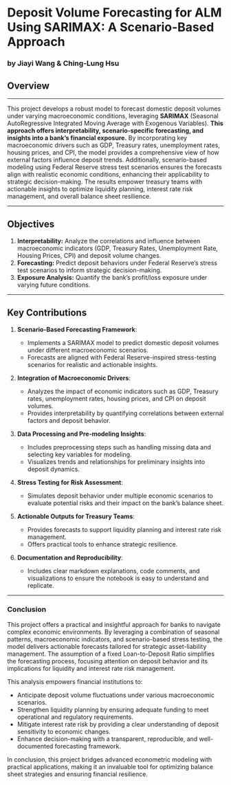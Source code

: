# Deposit Volume Forecasting for ALM Using SARIMAX: A Scenario-Based Approach
### by Jiayi Wang & Ching-Lung Hsu

## Overview

---

This project develops a robust model to forecast domestic deposit volumes under varying macroeconomic conditions, leveraging **SARIMAX** (Seasonal AutoRegressive Integrated Moving Average with Exogenous Variables). **This approach offers interpretability, scenario-specific forecasting, and insights into a bank’s financial exposure.** By incorporating key macroeconomic drivers such as GDP, Treasury rates, unemployment rates, housing prices, and CPI, the model provides a comprehensive view of how external factors influence deposit trends. Additionally, scenario-based modeling using Federal Reserve stress test scenarios ensures the forecasts align with realistic economic conditions, enhancing their applicability to strategic decision-making. The results empower treasury teams with actionable insights to optimize liquidity planning, interest rate risk management, and overall balance sheet resilience.

---

## Objectives
1. **Interpretability:** Analyze the correlations and influence between macroeconomic indicators (GDP, Treasury Rates, Unemployment Rate, Housing Prices, CPI) and deposit volume changes.
2. **Forecasting:** Predict deposit behaviors under Federal Reserve’s stress test scenarios to inform strategic decision-making.
3. **Exposure Analysis:** Quantify the bank’s profit/loss exposure under varying future conditions.

---

## Key Contributions

1. **Scenario-Based Forecasting Framework**:
   - Implements a SARIMAX model to predict domestic deposit volumes under different macroeconomic scenarios.
   - Forecasts are aligned with Federal Reserve-inspired stress-testing scenarios for realistic and actionable insights.

2. **Integration of Macroeconomic Drivers**:
   - Analyzes the impact of economic indicators such as GDP, Treasury rates, unemployment rates, housing prices, and CPI on deposit volumes.
   - Provides interpretability by quantifying correlations between external factors and deposit behavior.

3. **Data Processing and Pre-modeling Insights**:
   - Includes preprocessing steps such as handling missing data and selecting key variables for modeling.
   - Visualizes trends and relationships for preliminary insights into deposit dynamics.

4. **Stress Testing for Risk Assessment**:
   - Simulates deposit behavior under multiple economic scenarios to evaluate potential risks and their impact on the bank’s balance sheet.

5. **Actionable Outputs for Treasury Teams**:
   - Provides forecasts to support liquidity planning and interest rate risk management.
   - Offers practical tools to enhance strategic resilience.

6. **Documentation and Reproducibility**:
   - Includes clear markdown explanations, code comments, and visualizations to ensure the notebook is easy to understand and replicate.

---

### Conclusion

This project offers a practical and insightful approach for banks to navigate complex economic environments. By leveraging a combination of seasonal patterns, macroeconomic indicators, and scenario-based stress testing, the model delivers actionable forecasts tailored for strategic asset-liability management. The assumption of a fixed Loan-to-Deposit Ratio simplifies the forecasting process, focusing attention on deposit behavior and its implications for liquidity and interest rate risk management.

This analysis empowers financial institutions to:
- Anticipate deposit volume fluctuations under various macroeconomic scenarios.
- Strengthen liquidity planning by ensuring adequate funding to meet operational and regulatory requirements.
- Mitigate interest rate risk by providing a clear understanding of deposit sensitivity to economic changes.
- Enhance decision-making with a transparent, reproducible, and well-documented forecasting framework.

In conclusion, this project bridges advanced econometric modeling with practical applications, making it an invaluable tool for optimizing balance sheet strategies and ensuring financial resilience.

